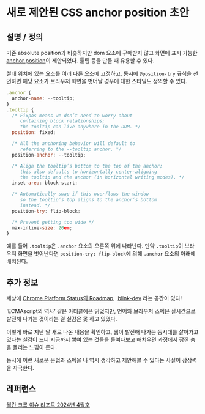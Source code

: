 # 새로 제안된 CSS anchor position 초안

## 설명 / 정의

기존 absolute position과 비슷하지만 dom 요소에 구애받지 않고 화면에 표시 가능한 [anchor position](https://drafts.csswg.org/css-anchor-position-1/)이 제안되었다. 툴팁 등을 만들 때 유용할 수 있다.

절대 위치에 있는 요소를 여러 다른 요소에 고정하고, 동시에 `@position-try` 규칙을 선언하면 해당 요소가 브라우저 화면을 벗어날 경우에 대한 스타일도 정의할 수 있다.

```jsx
.anchor {
  anchor-name: --tooltip;
}
.tooltip {
  /* Fixpos means we don’t need to worry about
     containing block relationships;
     the tooltip can live anywhere in the DOM. */
  position: fixed;

  /* All the anchoring behavior will default to
     referring to the --tooltip anchor. */
  position-anchor: --tooltip;

  /* Align the tooltip’s bottom to the top of the anchor;
     this also defaults to horizontally center-aligning
     the tooltip and the anchor (in horizontal writing modes). */
  inset-area: block-start;

  /* Automatically swap if this overflows the window
     so the tooltip’s top aligns to the anchor’s bottom
     instead. */
  position-try: flip-block;

  /* Prevent getting too wide */
  max-inline-size: 20em;
}
```

예를 들어 `.tooltip`은 `.anchor` 요소의 오른쪽 위에 나타난다. 만약 `.tooltip`이 브라우저 화면을 벗어난다면 `position-try: flip-block`에 의해 `.anchor` 요소의 아래에 배치된다.

## 추가 정보

세상에 [Chrome Platform Status의 Roadmap](https://chromestatus.com/roadmap),  [blink-dev](https://groups.google.com/a/chromium.org/g/blink-dev) 라는 공간이 있다!

‘ECMAscript의 역사’ 같은 아티클에은 읽었지만, 언어와 브라우저 스펙은 실시간으로 발전해 나가는 것이라는 걸 실감은 못 하고 있었다.

이렇게 바로 지난 달 새로 나온 내용을 확인하고, 웹이 발전해 나가는 동시대를 살아가고 있다는 실감이 드니 지금까지 쌓여 있는 것들을 들여다보고 해치우던 과정에서 잠깐 숨을 돌리는 느낌이 든다.

동시에 이런 새로운 문법과 스펙을 나 역시 생각하고 제안해볼 수 있다는 사실이 상상력을 자극한다.


## 레퍼런스

[월간 크롬 이슈 리포트 2024년 4월호](https://ui.toast.com/posts/ko_chrome_report_202404#-css-anchor-배치)